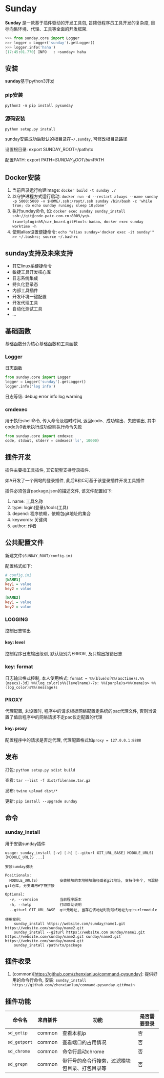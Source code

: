 # Sunday

**Sunday** 是一款基于插件驱动的开发工具包, 旨降低程序员工具开发的复杂度, 目标向集环境、代理、工具等全面的开发框架.

```python
>>> from sunday.core import Logger
>>> logger = Logger('sunday').getLogger()
>>> logger.info('haha')
[17:45:01.770] INFO   : <sunday> haha
```

## 安装

**sunday**基于python3开发

### pip安装

`python3 -m pip install pysunday`

### 源码安装

```console
python setup.py install
```

sunday安装成功后默认的根目录在`~/.sunday`, 可修改根目录路径

设置根目录: export SUNDAY_ROOT=/path/to

配置PATH: export PATH=$SUNDAY_ROOT/bin:$PATH

## Docker安装

1. 当前目录运行构建image: `docker build -t sunday ./`
2. 以守护进程方式运行启动: `docker run -d --restart always --name sunday -p 5000:5000 -v $HOME/.ssh:/root/.ssh sunday /bin/bash -c 'while true; do echo sunday runing; sleep 10;done'`
3. 执行sunday命令, 如: `docker exec sunday sunday_install ssh://git@code.paic.com.cn:8009/yqb-travelpluginh5/car_board.git#tools-badao`、`docker exec sunday worktime -h`
4. 使用alias设置便捷命令: `echo "alias sunday='docker exec -it sunday'" >> ~/.bashrc; source ~/.bashrc`

## sunday支持及未来支持

- 其它linux系便捷命令
- 敏捷工具开发核心库
- 日志系统集成
- 持久化登录态
- 内部工具插件
- 开发环境一键配置
- 开发代理工具
- 自动化测试工具
- ...

## 基础函数

基础函数分为核心基础函数和工具函数

### Logger

日志函数

```python
from sunday.core import Logger
logger = Logger('sunday').getLogger()
logger.info('log info')
```

日志等级: debug error info log warning

### cmdexec

用于执行shell命令, 传入命令及超时时间, 返回code、成功输出、失败输出, 其中code为0表示执行成功否则执行命令失败

```python
from sunday.core import cmdexec
code, stdout, stderr = cmdexec('ls', 10000)
```

## 插件开发

插件主要指工具插件, 其它配套支持登录插件.

如A开发了一个网站的登录插件, 此后B和C可基于该登录插件开发工具插件

插件必须包含package.json的描述文件, 该文件配置如下:

1. name: 工具名称
2. type: login(登录)/tools(工具)
3. depend: 程序依赖，依赖包git地址的集合
4. keywords: 关键词
5. author: 作者

## 公共配置文件

新建文件`$SUNDAY_ROOT/config.ini`

配置格式如下:

```ini
# config.ini
[NAME1]
key1 = value
key2 = value

[NAME2]
key1 = value
key2 = value
```

### LOGGING

控制日志输出

#### key: level

控制程序日志输出级别, 默认级别为ERROR, 及只输出报错日志

### key: format

日志输出格式控制, 本人使用格式: `format = %%(blue)s[%%(asctime)s.%%(msecs)-3d] %%(log_color)s%%(levelname)-7s: %%(purple)s<%%(name)s> %%(log_color)s%%(message)s`

### PROXY

代理配置, 未设置时, 程序中的请求根据网络配置走系统的pac代理文件, 否则当设置了值后程序中的网络请求不走pac仅走配置的代理

#### key: proxy

配置程序中的请求是否走代理, 代理配置格式如`proxy = 127.0.0.1:8888`

## 发布

打包: `python setup.py sdist build`

查看: `tar --list -f dist/filename.tar.gz`

发布: `twine upload dist/*`

更新: `pip install --upgrade sunday`

## 命令

### sunday_install

用于安装sunday插件

```console
usage: sunday_install [-v] [-h] [--giturl GIT_URL_BASE] MODULE_URLS) [MODULE_URL(S ...]

安装sunday模块

Positionals:
  MODULE_URL(S)          安装模块的本地模块路径或者git地址, 支持传多个, 可混搭git仓库, 分支请用#字符拼接

Optional:
  -v, --version          当前程序版本
  -h, --help             打印帮助说明
  --giturl GIT_URL_BASE  git元地址, 当存在该地址时则最终地址为giturl+module

使用案例:
    sunday_install https://website.com/sunday/name1.git https://website.com/sunday/name2.git
    sunday_install --giturl https://website.com sunday/name1.git https://website.com/sunday/name2.git sunday/name3.git https://website.com/sunday/name4.git
    sunday_install /path/to/package
```

## 插件收录

1. (common)[https://github.com/zhenxianluo/command-pysunday]: 提供好用的命令行命令, 安装: `sunday_install https://github.com/zhenxianluo/command-pysunday.git#main`

## 插件功能

命令名 | 来自插件 | 功能 | 是否需要登录
------ | -------- | ---- | ------------
`sd_getip` | common | 查看本机ip | 否
`sd_getport` | common | 查看端口的占用情况 | 否
`sd_chrome` | common | 命令行启动chrome | 否
`sd_grepn` | common | 带行号的命令行搜索，过滤模块包目录、打包目录等 | 否

